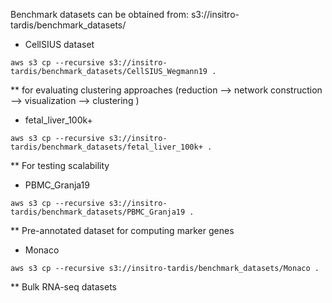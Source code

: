 Benchmark datasets can be obtained from: s3://insitro-tardis/benchmark_datasets/  

* CellSIUS dataset  
```
aws s3 cp --recursive s3://insitro-tardis/benchmark_datasets/CellSIUS_Wegmann19 .   
```
** for evaluating clustering approaches (reduction --> network construction -->  visualization --> clustering )

* fetal_liver_100k+  
```  
aws s3 cp --recursive s3://insitro-tardis/benchmark_datasets/fetal_liver_100k+ .   
```
** For testing scalability 

* PBMC_Granja19  
```
aws s3 cp --recursive s3://insitro-tardis/benchmark_datasets/PBMC_Granja19 .   
```
** Pre-annotated dataset for computing marker genes

* Monaco  
```
aws s3 cp --recursive s3://insitro-tardis/benchmark_datasets/Monaco .   
```
** Bulk RNA-seq datasets
